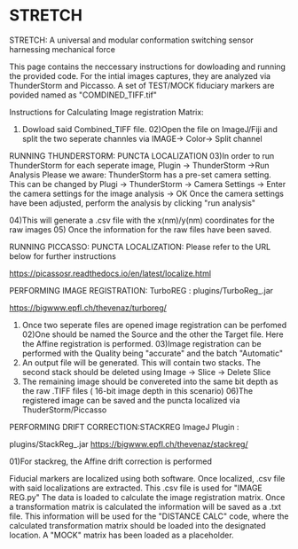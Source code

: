# STRETCH
STRETCH: A universal and modular conformation switching sensor harnessing mechanical force

This page contains the neccessary instructions for dowloading and running the provided code.
For the intial images captures, they are analyzed via ThunderStorm and Piccasso. A set of TEST/MOCK fiduciary markers are povided named as "COMDINED_TIFF.tif"

Instructions for Calculating Image registration Matrix:
01) Dowload said Combined_TIFF file.
02)Open the file on ImageJ/Fiji and split the two seperate channles via IMAGE-> Color-> Split channel

RUNNING THUNDERSTORM: PUNCTA LOCALIZATION
03)In order to run ThunderStorm for each seperate image, Plugin -> ThunderStorm ->Run Analysis
Please we aware: ThunderStorm has a pre-set camera setting. This can be changed by Plugi  -> ThunderStorm -> Camera Settings -> Enter the camera settings for the image analysis -> OK
Once the camera settings have been adjusted, perform the analysis by clicking "run analysis"

04)This will generate a .csv file with the x(nm)/y(nm) coordinates for the raw images
05) Once the information for the raw files have been saved.

RUNNING PICCASSO: PUNCTA LOCALIZATION: 
Please refer to the URL below for further instructions

https://picassosr.readthedocs.io/en/latest/localize.html


PERFORMING IMAGE REGISTRATION: TurboREG : plugins/TurboReg_.jar

https://bigwww.epfl.ch/thevenaz/turboreg/

01) Once two seperate files are opened image registration can be perfomed
02)One should be named the Source and the other the Target file. Here the Affine registration is performed.
03)Image registration can be performed with the Quality being "accurate" and the batch "Automatic" 
04) An output file will be generated. This will contain two stacks. The second stack should be deleted using Image -> Slice -> Delete Slice
05) The remaining image should be convereted into the same bit depth as the raw .TIFF files ( 16-bit image depth in this scenario)
06)The registered image can be saved and the puncta localized via ThuderStorm/Piccasso

PERFORMING DRIFT CORRECTION:STACKREG ImageJ Plugin : 

plugins/StackReg_.jar
https://bigwww.epfl.ch/thevenaz/stackreg/

01)For stackreg, the Affine drift correction is performed

Fiducial markers are localized using both software. Once localized, .csv file with said localizations are extracted. This .csv file is used for "IMAGE REG.py" The data is loaded to calculate the image registration matrix. 
Once a transformation matrix is calculated the information will be saved as a .txt file. This information will be used for the "DISTANCE CALC" code, where the calculated transformation matrix should be loaded into the designated location. A "MOCK" matrix has been loaded as a placeholder. 







